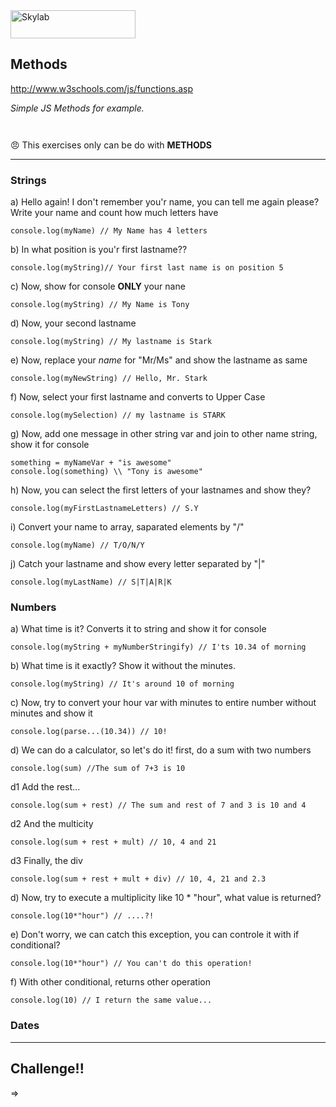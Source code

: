 <img src="http://www.skylabcoders.com/images/403/default.png" alt="Skylab" style="width:200px;height:45px;">

## Methods

http://www.w3schools.com/js/functions.asp

*Simple JS Methods for example.*

```


```
:angry: This exercises only can be do with **METHODS**

---


### Strings
a) Hello again! I don't remember you'r name, you can tell me again please?
Write your name and count how much letters have
```
console.log(myName) // My Name has 4 letters 
```

b) In what position is you'r first lastname??
```
console.log(myString)// Your first last name is on position 5
```
 
c) Now, show for console **ONLY** your nane 
```
console.log(myString) // My Name is Tony 
```
 
d) Now, your second lastname 
```
console.log(myString) // My lastname is Stark
```
 
e) Now, replace your *name* for "Mr/Ms" and show the lastname as same 
```
console.log(myNewString) // Hello, Mr. Stark 
```
 
f) Now, select your first lastname and converts to Upper Case
```
console.log(mySelection) // my lastname is STARK
```

g) Now, add one message in other string var and join to other name string, show it for console
```
something = myNameVar + "is awesome"
console.log(something) \\ "Tony is awesome"

```

h) Now, you can select the first letters of your lastnames and show they?
```
console.log(myFirstLastnameLetters) // S.Y
```

i) Convert your name to array, saparated elements by "/"
```
console.log(myName) // T/O/N/Y
```

j) Catch your lastname and show every letter separated by "|"
```
console.log(myLastName) // S|T|A|R|K
```


### Numbers
a) What time is it? Converts it to string and show it for console
```
console.log(myString + myNumberStringify) // I'ts 10.34 of morning
```

b) What time is it exactly? Show it without the minutes.
```
console.log(myString) // It's around 10 of morning
```

c) Now, try to convert your hour var with minutes to entire number without minutes and show it
```
console.log(parse...(10.34)) // 10!
```

d) We can do a calculator, so let's do it! first, do a sum with two numbers
```
console.log(sum) //The sum of 7+3 is 10
```

d1 Add the rest...
```
console.log(sum + rest) // The sum and rest of 7 and 3 is 10 and 4 
```

d2 And the multicity
```
console.log(sum + rest + mult) // 10, 4 and 21
```

d3 Finally, the div
```
console.log(sum + rest + mult + div) // 10, 4, 21 and 2.3
```

d) Now, try to execute a multiplicity like 10 * "hour", what value is returned?
```
console.log(10*"hour") // ....?!
```

e) Don't worry, we can catch this exception, you can controle it with if conditional?
```
console.log(10*"hour") // You can't do this operation!
```

f) With other conditional, returns other operation
```
console.log(10) // I return the same value...
```

### Dates

---

## Challenge!! 

=> 




